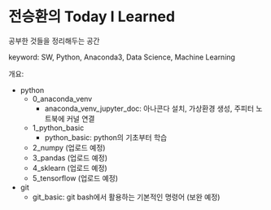 # 전승환의 Today I Learned

공부한 것들을 정리해두는 공간

keyword: SW, Python, Anaconda3, Data Science, Machine Learning

개요:
- python
    - 0_anaconda_venv
        - anaconda_venv_jupyter_doc: 아나콘다 설치, 가상환경 생성, 주피터 노트북에 커널 연결
    - 1_python_basic
        - python_basic: python의 기초부터 학습
    - 2_numpy (업로드 예정)
    - 3_pandas (업로드 예정)
    - 4_sklearn (업로드 예정)
    - 5_tensorflow (업로드 예정)
- git
    - git_basic:  git bash에서 활용하는 기본적인 명령어 (보완 예정)

